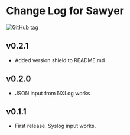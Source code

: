# Change Log for Sawyer

[![GitHub tag][tag-img]][tag]

## v0.2.1

* Added version shield to README.md

## v0.2.0

* JSON input from NXLog works

## v0.1.1

* First release. Syslog input works.


[tag]: https://github.com/genebean/sawyer
[tag-img]: https://img.shields.io/github/tag/genebean/sawyer.svg
